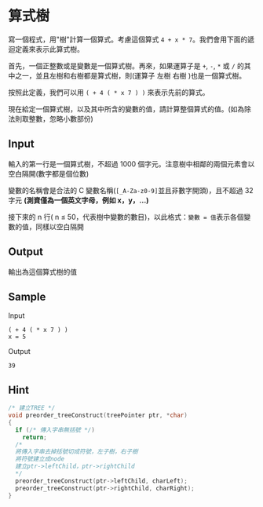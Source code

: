 # 算式樹

寫一個程式，用"樹"計算一個算式。考慮這個算式 `4 + x * 7`。我們會用下面的遞迴定義來表示此算式樹。

首先，一個正整數或是變數是一個算式樹。再來，如果運算子是 `+`, `-`, `*` 或 `/` 的其中之一，並且左樹和右樹都是算式樹，則(運算子 左樹 右樹 )也是一個算式樹。

按照此定義，我們可以用 `( + 4 ( * x 7 ) )` 來表示先前的算式。

現在給定一個算式樹，以及其中所含的變數的值，請計算整個算式的值。(如為除法則取整數，忽略小數部份)

## Input

輸入的第一行是一個算式樹，不超過 1000 個字元。注意樹中相鄰的兩個元素會以空白隔開(數字都是個位數)

變數的名稱會是合法的 C 變數名稱(`[_A-Za-z0-9]`並且非數字開頭)，且不超過 32 字元 **(測資僅為一個英文字母，例如 x，y，...)**

接下來的 n 行( n ≤ 50，代表樹中變數的數目)，以此格式：`變數 = 值`表示各個變數的值，同樣以空白隔開

## Output

輸出為這個算式樹的值

## Sample

Input

```
( + 4 ( * x 7 ) )
x = 5

```

Output

```
39
```

## Hint

```cpp
/* 建立TREE */
void preorder_treeConstruct(treePointer ptr, *char)
{
  if (/* 傳入字串無括號 */)
    return;
  /*
  將傳入字串去掉括號切成符號，左子樹，右子樹
  將符號建立成node
  建立ptr->leftChild，ptr->rightChild
  */
  preorder_treeConstruct(ptr->leftChild, charLeft);
  preorder_treeConstruct(ptr->rightChild, charRight);
}
```
